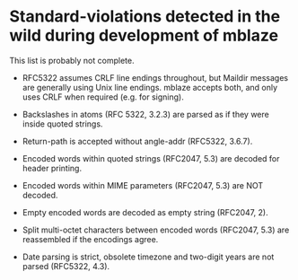 # Standard-violations detected in the wild during development of mblaze

This list is probably not complete.

* RFC5322 assumes CRLF line endings throughout, but Maildir messages
  are generally using Unix line endings.  mblaze accepts both, and
  only uses CRLF when required (e.g. for signing).

* Backslashes in atoms (RFC 5322, 3.2.3) are parsed as if they were
  inside quoted strings.

* Return-path is accepted without angle-addr (RFC5322, 3.6.7).

* Encoded words within quoted strings (RFC2047, 5.3) are decoded for
  header printing.

* Encoded words within MIME parameters (RFC2047, 5.3) are NOT decoded.

* Empty encoded words are decoded as empty string (RFC2047, 2).

* Split multi-octet characters between encoded words (RFC2047, 5.3)
  are reassembled if the encodings agree.

* Date parsing is strict, obsolete timezone and two-digit years are
  not parsed (RFC5322, 4.3).

